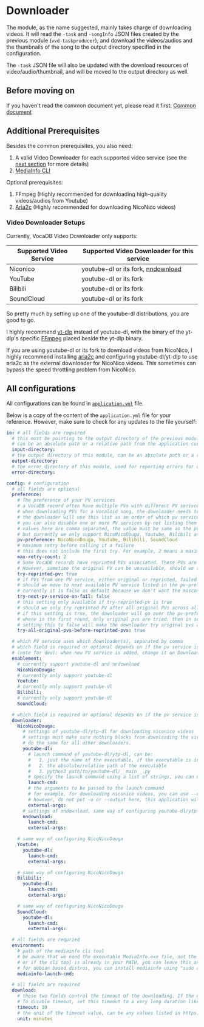# Downloader

The module, as the name suggested, mainly takes charge of downloading videos. It will read the `-task` and `-songInfo` JSON files created by the previous module (`vvd-taskproducer`), and download the videos/audios and the thumbnails of the song to the output directory specified in the configuration.

The `-task` JSON file will also be updated with the download resources of video/audio/thumbnail, and will be moved to the output directory as well.

## Before moving on

If you haven't read the common document yet, please read it first: [Common document](../doc/common%20part.md)

## Additional Prerequisites

Besides the common prerequisites, you also need:

1. A valid Video Downloader for each supported video service (see the [next section](#video-downloader-setups) for more details)
2. [MediaInfo CLI](https://mediaarea.net/en/MediaInfo/Download)

Optional prerequisites:

1. FFmpeg (Highly recommended for downloading high-quality videos/audios from Youtube)
2. [Aria2c](https://aria2.github.io/) (Highly recommended for downloading NicoNico videos)

### Video Downloader Setups

Currently, VocaDB Video Downloader only supports:

| Supported Video Service | Supported Video Downloader for this service |
| ------------- | ---------------- |
| Niconico      | youtube-dl or its fork, [nndownload](https://github.com/AlexAplin/nndownload)      |
| YouTube       | youtube-dl or its fork     |
| Bilibili      | youtube-dl or its fork     |
| SoundCloud    | youtube-dl or its fork     |

So pretty much by setting up one of the youtube-dl distributions, you are good to go.

I highly recommend [yt-dlp](https://github.com/yt-dlp/yt-dlp) instead of youtube-dl, with the binary of the yt-dlp's specific [FFmpeg](https://github.com/yt-dlp/FFmpeg-Builds) placed beside the yt-dlp binary.

If you are using youtube-dl or its fork to download videos from NicoNico, I highly recommend installing [aria2c](https://aria2.github.io/) and configuring youtube-dl/yt-dlp to use aria2c as the external downloader for NicoNico videos. This sometimes can bypass the speed throttling problem from NicoNico.

## All configurations

All configurations can be found in [`application.yml`](./src/main/resources/application.yml) file.

Below is a copy of the content of the `application.yml` file for your reference. However, make sure to check for any updates to the file yourself:

```yaml
io: # all fields are required
  # this must be pointing to the output directory of the previous module, the task producer module. In another word, the directory specified in the 'io.output-directory' field of the previous module
  # can be an absolute path or a relative path from the application current running directory
  input-directory:
  # the output directory of this module, can be an absolute path or a relative path from the application current running directory
  output-directory:
  # the error directory of this module, used for reporting errors for debugging, can be an absolute path or a relative path from the application current running directory
  error-directory:

config: # configuration
  # all fields are optional
  preference:
    # The preference of your PV services
    # a VocaDB record often have multiple PVs with different PV serivces (e.g. niconico, youtube, etc) associated with it
    # when downloading PVs for a Vocaloid song, the downloader needs to know which PV service to download first
    # the downloader will use this list as an order of which pv service to check first
    # you can also disable one or more PV services by not listing them
    # values here are comma separated, the value must be same as the pv service string in VocaDB APIs Swagger Page at https://vocadb.net/swagger/ui/index
    # but currently we only support NicoNicoDouga, Youtube, Bilibili and SoundCloud
    pv-preference: NicoNicoDouga, Youtube, Bilibili, SoundCloud
    # maximum retry before calling it a failure
    # this does not include the first try. For example, 2 means a maximum of 3 tries can be performed
    max-retry-count: 2
    # Some VocaDB records have reprinted PVs associated. These PVs are often reuploaded by someone else, and usually have worse quality than original PVs uploaded
    # However, sometime the original PV can be unavailable, should we try reprinted PV?
    try-reprinted-pv: true
    # if PVs from one PV service, either original or reprinted, failed to be download,
    # should we move to next available PV service listed in the pv-preference, default value is false
    # currently it is false as default because we don't want the misconfiguration of the downloader setting to be traded as false positive and move to the next pv service while the first pv service is actually available or the downloader is still working well
    try-next-pv-service-on-fail: false
    # this setting only available if try-reprinted-pv is true
    # should we only try reprinted PV after all original PVs across all pv services are failed?
    # if this setting is true, the downloader will go over the pv-preference list twice.
    # where in the first round, only original pvs are tried. then in second round, all reprinted pvs are tried
    # setting this to false will make the downloader try original pvs and reprinted pvs in the same round
    try-all-original-pvs-before-reprinted-pvs: true

  # which PV service uses which downloader(s), separated by comma
  # which field is required or optional depends on if the pv service is listed in config.preference.pv-preference field
  # (note for dev): when new PV service is added, change it on DownloaderBaseConfig
  enablement:
    # currently support youtube-dl and nndownload
    NicoNicoDouga:
    # currently only support youtube-dl
    Youtube:
    # currently only support youtube-dl
    Bilibili:
    # currently only support youtube-dl
    SoundCloud:

  # which field is required or optional depends on if the pv service is listed in config.preference.pv-preference field also if the downloader is enabled in the config.enablement field
  downloader:
    NicoNicoDouga:
      # settings of youtube-dl/ytp-dl for downloading niconico videos
      # settings must make sure nothing blocks from downloading the video (e.g. don't put --version as the argument)
      # do the same for all other downloaders.
      youtube-dl:
        # launch command of youtube-dl/ytp-dl, can be:
        #   1. just the name of the executable, if the executable is in your PATH
        #   2. the absolute/relative path of the executable
        #   3. python3 path/to/youtube-dl/__main__.py
        # specify the launch command using a list of strings, you can use any one of the YAML list syntax
        launch-cmd:
        # the arguments to be passed to the launch command
        # for example, for downloading niconico videos, you can use --cookies path/to/cookies.txt --external-downloader aria2c --ffmpeg-location path/to/ffmpeg.exe
        # however, do not put -o or --output here, this application will handle it for you
        external-args:
      # settings of nndownload, same way of configuring youtube-dl/ytp-dl
      nndownload:
        launch-cmd:
        external-args:

    # same way of configuring NicoNicoDouga
    Youtube:
      youtube-dl:
        launch-cmd:
        external-args:

    # same way of configuring NicoNicoDouga
    Bilibili:
      youtube-dl:
        launch-cmd:
        external-args:

    # same way of configuring NicoNicoDouga
    SoundCloud:
      youtube-dl:
        launch-cmd:
        external-args:

  # all fields are requried
  environment:
    # path of the mediainfo cli tool
    # be aware that we need the executable MediaInfo.exe file, not the .dll file
    # or if the cli tool is already in your PATH, you can leave this as "mediainfo"
    # for debian based distros, you can install mediainfo using "sudo apt-get install mediainfo"
    mediainfo-launch-cmd:

  # all fields are required
  download:
    # these two fields control the timeout of the downloading. If the download is not finished within the timeout, the download will be considered as failed.
    # To disable timeout, set this timeout to a very long duration like 10 hours for example
    timeout: 10
    # the unit of the timeout value, can be any values listed in https://docs.oracle.com/en/java/javase/17/docs/api/java.base/java/util/concurrent/TimeUnit.html. e.g. seconds, minutes, hours, days
    unit: minutes
```
